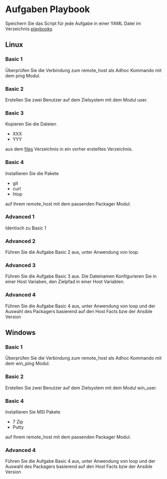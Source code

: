 # Aufgaben Playbook

Speichern Sie das Script für jede Aufgabe in einer YAML Datei im Verzeichnis [playbooks](../playbooks)

## Linux

### Basic 1
Überprüfen Sie die Verbindung zum remote_host als Adhoc Kommando mit dem ping Modul.

### Basic 2
Erstellen Sie zwei Benutzer auf dem Zielsystem mit dem Modul user.

### Basic 3
Kopieren Sie die Dateien

- XXX
- YYY

aus dem [files](../files) Verzeichnis in ein vorher erstelltes Verzeichnis.

### Basic 4
Installieren Sie die Pakete

- git
- curl
- htop

auf Ihrem remote_host mit dem passenden Packager Modul.

### Advanced 1
Identisch zu Basic 1

### Advanced 2
Führen Sie die Aufgabe Basic 2 aus, unter Anwendung von loop.

### Advanced 3
Führen Sie die Aufgabe Basic 3 aus. Die Dateinamen Konfigurieren Sie in einer Host Variaben, den Zielpfad in einer Host Variablen.

### Advanced 4
Führen Sie die Aufgabe Basic 4 aus, unter Anwendung von loop und der Auswahl des
Packagers basierend auf den Host Facts bzw der Ansible Version

## Windows

### Basic 1
Überprüfen Sie die Verbindung zum remote_host als Adhoc Kommando mit dem win_ping Modul.

### Basic 2
Erstellen Sie zwei Benutzer auf dem Zielsystem mit dem Modul win_user.



### Basic 4
Installieren Sie MSI Pakete

- 7 Zip
- Putty

auf Ihrem remote_host mit dem passenden Packager Modul.

### Advanced 4
Führen Sie die Aufgabe Basic 4 aus, unter Anwendung von loop und der Auswahl des
Packagers basierend auf den Host Facts bzw der Ansible Version
